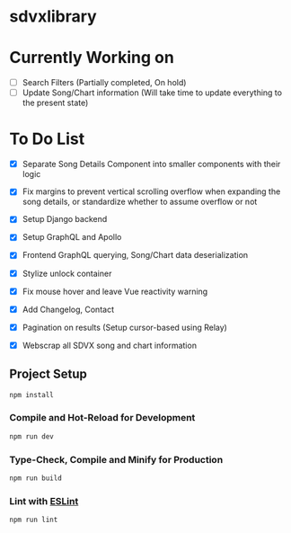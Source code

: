 # sdvxlibrary

# Currently Working on
- [ ] Search Filters (Partially completed, On hold)
- [ ] Update Song/Chart information (Will take time to update everything to the present state)

# To Do List
- [x] Separate Song Details Component into smaller components with their logic
- [x] Fix margins to prevent vertical scrolling overflow when expanding the song details, or standardize whether to assume overflow or not
- [x] Setup Django backend
- [x] Setup GraphQL and Apollo
- [x] Frontend GraphQL querying, Song/Chart data deserialization
- [x] Stylize unlock container
- [x] Fix mouse hover and leave Vue reactivity warning
- [x] Add Changelog, Contact
- [x] Pagination on results (Setup cursor-based using Relay)
- [x] Webscrap all SDVX song and chart information



## Project Setup

```sh
npm install
```

### Compile and Hot-Reload for Development

```sh
npm run dev
```

### Type-Check, Compile and Minify for Production

```sh
npm run build
```

### Lint with [ESLint](https://eslint.org/)

```sh
npm run lint
```
